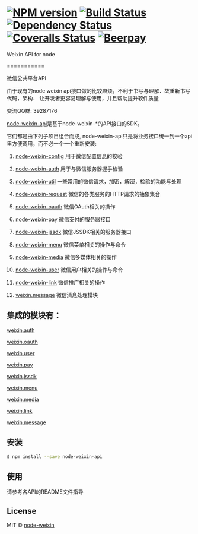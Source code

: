 #  [![NPM version][npm-image]][npm-url] [![Build Status][travis-image]][travis-url] [![Dependency Status][daviddm-image]][daviddm-url] [![Coveralls Status][coveralls-image]][coveralls-url] [![Beerpay](https://beerpay.io/node-weixin/node-weixin-api/badge.svg?style=flat-square)](https://beerpay.io/node-weixin/node-weixin-api)

Weixin API for node

===========

微信公共平台API

由于现有的node weixin api接口做的比较麻烦，不利于书写与理解．故重新书写代码，架构．
让开发者更容易理解与使用，并且帮助提升软件质量

交流QQ群: 39287176

[node-weixin-api](https://github.com/node-weixin/node-weixin-api)是基于node-weixin-*的API接口的SDK。

 它们都是由下列子项目组合而成, node-weixin-api只是将业务接口统一到一个api里方便调用，而不必一个一个重新安装:

 1. [node-weixin-config](https://github.com/node-weixin/node-weixin-config)
    用于微信配置信息的校验

 2. [node-weixin-auth](https://github.com/node-weixin/node-weixin-auth)
    用于与微信服务器握手检验

 3. [node-weixin-util](https://github.com/node-weixin/node-weixin-util)
    一些常用的微信请求，加密，解密，检验的功能与处理

 4. [node-weixin-request](https://github.com/node-weixin/node-weixin-request)
    微信的各类服务的HTTP请求的抽象集合

 5. [node-weixin-oauth](https://github.com/node-weixin/node-weixin-oauth)
    微信OAuth相关的操作

 6. [node-weixin-pay](https://github.com/node-weixin/node-weixin-pay)
    微信支付的服务器接口

 7. [node-weixin-jssdk](https://github.com/node-weixin/node-weixin-jssdk)
    微信JSSDK相关的服务器接口

 8. [node-weixin-menu](https://github.com/node-weixin/node-weixin-menu)
    微信菜单相关的操作与命令

 9. [node-weixin-media](https://github.com/node-weixin/node-weixin-media)
    微信多媒体相关的操作
    
 10. [node-weixin-user](https://github.com/node-weixin/node-weixin-user)
    微信用户相关的操作与命令

 11. [node-weixin-link](https://github.com/node-weixin/node-weixin-link)
    微信推广相关的操作
 12.  [weixin.message](https://github.com/node-weixin/node-weixin-message)
    微信消息处理模块
    
## 集成的模块有：

  [weixin.auth](https://github.com/node-weixin/node-weixin-auth)
  
  [weixin.oauth](https://github.com/node-weixin/node-weixin-oauth)
  
  [weixin.user](https://github.com/node-weixin/node-weixin-user)
  
  [weixin.pay](https://github.com/node-weixin/node-weixin-pay)
  
  [weixin.jssdk](https://github.com/node-weixin/node-weixin-jssdk)
  
  [weixin.menu](https://github.com/node-weixin/node-weixin-menu)
  
  [weixin.media](https://github.com/node-weixin/node-weixin-media)
  
  [weixin.link](https://github.com/node-weixin/node-weixin-link)
  
  [weixin.message](https://github.com/node-weixin/node-weixin-message)
  
## 安装

```sh
$ npm install --save node-weixin-api
```

## 使用

请参考各API的README文件指导


## License

MIT © [node-weixin](www.node-weixin.com)


[npm-image]: https://badge.fury.io/js/node-weixin-api.svg
[npm-url]: https://npmjs.org/package/node-weixin-api
[travis-image]: https://travis-ci.org/node-weixin/node-weixin-api.svg?branch=master
[travis-url]: https://travis-ci.org/node-weixin/node-weixin-api
[daviddm-image]: https://david-dm.org/node-weixin/node-weixin-api.svg?theme=shields.io
[daviddm-url]: https://david-dm.org/node-weixin/node-weixin-api
[coveralls-image]: https://coveralls.io/repos/node-weixin/node-weixin-api/badge.svg?branch=master&service=github
[coveralls-url]: https://coveralls.io/github/node-weixin/node-weixin-api?branch=master
